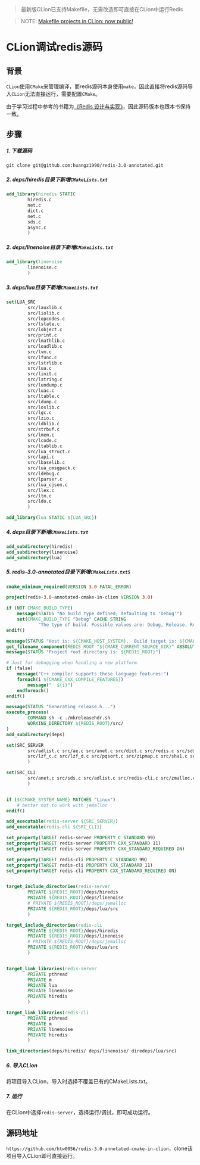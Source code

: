 > 最新版CLion已支持Makefile，无需改造即可直接在CLion中运行Redis

>  NOTE: [Makefile projects in CLion: now public!](https://blog.jetbrains.com/clion/2020/06/makefile-projects-in-clion/)

# CLion调试redis源码

## 背景

`CLion`使用`CMake`来管理编译，而redis源码本身使用`make`，因此直接将redis源码导入`CLion`无法直接运行，需要配置`CMake`。

由于学习过程中参考的书籍为[《Redis 设计与实现》](http://redisbook.com/)，因此源码版本也跟本书保持一致。

## 步骤

##### 1. 下载源码

```shell
git clone git@github.com:huangz1990/redis-3.0-annotated.git
```

##### 2. deps/hiredis目录下新增`CMakeLists.txt`

```cmake
add_library(hiredis STATIC
        hiredis.c
        net.c
        dict.c
        net.c
        sds.c
        async.c
        )
```

##### 2. deps/linenoise目录下新增`CMakeLists.txt`

```cmake
add_library(linenoise
        linenoise.c
        )
```

##### 3. deps/lua目录下新增`CMakeLists.txt`

```cmake
set(LUA_SRC
        src/lauxlib.c
        src/liolib.c
        src/lopcodes.c
        src/lstate.c
        src/lobject.c
        src/print.c
        src/lmathlib.c
        src/loadlib.c
        src/lvm.c
        src/lfunc.c
        src/lstrlib.c
        src/lua.c
        src/linit.c
        src/lstring.c
        src/lundump.c
        src/luac.c
        src/ltable.c
        src/ldump.c
        src/loslib.c
        src/lgc.c
        src/lzio.c
        src/ldblib.c
        src/strbuf.c
        src/lmem.c
        src/lcode.c
        src/ltablib.c
        src/lua_struct.c
        src/lapi.c
        src/lbaselib.c
        src/lua_cmsgpack.c
        src/ldebug.c
        src/lparser.c
        src/lua_cjson.c
        src/llex.c
        src/ltm.c
        src/ldo.c
        )

add_library(lua STATIC ${LUA_SRC})
```

##### 4. deps目录下新增`CMakeLists.txt`

```cmake
add_subdirectory(hiredis)
add_subdirectory(linenoise)
add_subdirectory(lua)
```

##### 5. redis-3.0-annotated目录下新增`CMakeLists.txt5`

```cmake
cmake_minimum_required(VERSION 3.0 FATAL_ERROR)

project(redis-3.0-annotated-cmake-in-clion VERSION 3.0)

if (NOT CMAKE_BUILD_TYPE)
    message(STATUS "No build type defined; defaulting to 'Debug'")
    set(CMAKE_BUILD_TYPE "Debug" CACHE STRING
            "The type of build. Possible values are: Debug, Release, RelWithDebInfo and MinSizeRel.")
endif()

message(STATUS "Host is: ${CMAKE_HOST_SYSTEM}.  Build target is: ${CMAKE_SYSTEM}")
get_filename_component(REDIS_ROOT "${CMAKE_CURRENT_SOURCE_DIR}" ABSOLUTE)
message(STATUS "Project root directory is: ${REDIS_ROOT}")

# Just for debugging when handling a new platform.
if (false)
    message("C++ compiler supports these language features:")
    foreach(i ${CMAKE_CXX_COMPILE_FEATURES})
        message("  ${i}")
    endforeach()
endif()

message(STATUS "Generating release.h...")
execute_process(
        COMMAND sh -c ./mkreleasehdr.sh
        WORKING_DIRECTORY ${REDIS_ROOT}/src/
)
add_subdirectory(deps)

set(SRC_SERVER
        src/adlist.c src/ae.c src/anet.c src/dict.c src/redis.c src/sds.c src/zmalloc.c
        src/lzf_c.c src/lzf_d.c src/pqsort.c src/zipmap.c src/sha1.c src/ziplist.c src/release.c src/networking.c src/util.c src/object.c src/db.c src/replication.c src/rdb.c src/t_string.c src/t_list.c src/t_set.c src/t_zset.c src/t_hash.c src/config.c src/aof.c src/pubsub.c src/multi.c src/debug.c src/sort.c src/intset.c src/syncio.c src/cluster.c src/crc16.c src/endianconv.c src/slowlog.c src/scripting.c src/bio.c src/rio.c src/rand.c src/memtest.c src/crc64.c src/bitops.c src/sentinel.c src/notify.c src/setproctitle.c src/blocked.c src/hyperloglog.c
        )

set(SRC_CLI
        src/anet.c src/sds.c src/adlist.c src/redis-cli.c src/zmalloc.c src/release.c src/anet.c src/ae.c src/crc64.c
        )


if (${CMAKE_SYSTEM_NAME} MATCHES "Linux")
    # better not to work with jemalloc
endif()

add_executable(redis-server ${SRC_SERVER})
add_executable(redis-cli ${SRC_CLI})

set_property(TARGET redis-server PROPERTY C_STANDARD 99)
set_property(TARGET redis-server PROPERTY CXX_STANDARD 11)
set_property(TARGET redis-server PROPERTY CXX_STANDARD_REQUIRED ON)

set_property(TARGET redis-cli PROPERTY C_STANDARD 99)
set_property(TARGET redis-cli PROPERTY CXX_STANDARD 11)
set_property(TARGET redis-cli PROPERTY CXX_STANDARD_REQUIRED ON)


target_include_directories(redis-server
        PRIVATE ${REDIS_ROOT}/deps/hiredis
        PRIVATE ${REDIS_ROOT}/deps/linenoise
        # PRIVATE ${REDIS_ROOT}/deps/jemalloc
        PRIVATE ${REDIS_ROOT}/deps/lua/src
        )

target_include_directories(redis-cli
        PRIVATE ${REDIS_ROOT}/deps/hiredis
        PRIVATE ${REDIS_ROOT}/deps/linenoise
        # PRIVATE ${REDIS_ROOT}/deps/jemalloc
        PRIVATE ${REDIS_ROOT}/deps/lua/src
        )


target_link_libraries(redis-server
        PRIVATE pthread
        PRIVATE m
        PRIVATE lua
        PRIVATE linenoise
        PRIVATE hiredis
        )

target_link_libraries(redis-cli
        PRIVATE pthread
        PRIVATE m
        PRIVATE linenoise
        PRIVATE hiredis
        )

link_directories(deps/hiredis/ deps/linenoise/ diredeps/lua/src)
```

##### 6. 导入CLion

将项目导入CLion，导入时选择不覆盖已有的CMakeLists.txt。

##### 7. 运行

在CLion中选择`redis-server`，选择运行/调试，即可成功运行。

## 源码地址

`https://github.com/htw0056/redis-3.0-annotated-cmake-in-clion`，clone该项目导入CLion即可直接运行。
